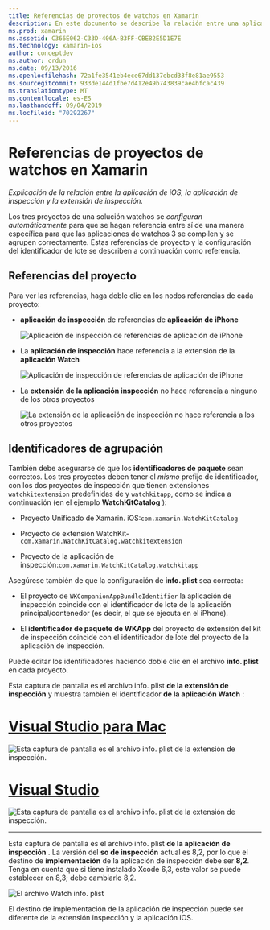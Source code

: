 ```yaml
---
title: Referencias de proyectos de watchos en Xamarin
description: En este documento se describe la relación entre una aplicación de iOS, una aplicación de inspección y una extensión de aplicación de inspección. Describe las referencias de proyecto y los identificadores de agrupación.
ms.prod: xamarin
ms.assetid: C366E062-C33D-406A-B3FF-CBE82E5D1E7E
ms.technology: xamarin-ios
author: conceptdev
ms.author: crdun
ms.date: 09/13/2016
ms.openlocfilehash: 72a1fe3541eb4ece67dd137ebcd33f8e81ae9553
ms.sourcegitcommit: 933de144d1fbe7d412e49b743839cae4bfcac439
ms.translationtype: MT
ms.contentlocale: es-ES
ms.lasthandoff: 09/04/2019
ms.locfileid: "70292267"
---
```

# <a name="watchos-project-references-in-xamarin"></a>Referencias de proyectos de watchos en Xamarin

_Explicación de la relación entre la aplicación de iOS, la aplicación de inspección y la extensión de inspección._

Los tres proyectos de una solución watchos se *configuran automáticamente* para que se hagan referencia entre sí de una manera específica para que las aplicaciones de watchos 3 se compilen y se agrupen correctamente. Estas referencias de proyecto y la configuración del identificador de lote se describen a continuación como referencia.

## <a name="project-references"></a>Referencias del proyecto

Para ver las referencias, haga doble clic en los nodos referencias de cada proyecto:

- **aplicación de inspección** de referencias de **aplicación de iPhone**

  ![](project-references-images/catalog-reference1.png "Aplicación de inspección de referencias de aplicación de iPhone")

- La **aplicación de inspección** hace referencia a la extensión de la **aplicación Watch**

  ![](project-references-images/catalog-reference2.png "Aplicación de inspección de referencias de aplicación de iPhone")


- La **extensión de la aplicación inspección** no hace referencia a ninguno de los otros proyectos

  ![](project-references-images/catalog-reference3.png "La extensión de la aplicación de inspección no hace referencia a los otros proyectos")



## <a name="bundle-identifiers"></a>Identificadores de agrupación

También debe asegurarse de que los **identificadores de paquete** sean correctos.
Los tres proyectos deben tener el *mismo* prefijo de identificador, con los dos proyectos de inspección que tienen extensiones `watchkitextension` predefinidas de y `watchkitapp`, como se indica a continuación (en el ejemplo **WatchKitCatalog** ):

- Proyecto Unificado de Xamarin. iOS:`com.xamarin.WatchKitCatalog`

- Proyecto de extensión WatchKit-`com.xamarin.WatchKitCatalog.watchkitextension`

- Proyecto de la aplicación de inspección:`com.xamarin.WatchKitCatalog.watchkitapp`

Asegúrese también de que la configuración de **info. plist** sea correcta:

- El proyecto de `WKCompanionAppBundleIdentifier` la aplicación de inspección coincide con el identificador de lote de la aplicación principal/contenedor (es decir, el que se ejecuta en el iPhone).

- El **identificador de paquete de WKApp** del proyecto de extensión del kit de inspección coincide con el identificador de lote del proyecto de la aplicación de inspección.

Puede editar los identificadores haciendo doble clic en el archivo **info. plist** en cada proyecto.

Esta captura de pantalla es el archivo info. plist **de la extensión de inspección** y muestra también el identificador **de la aplicación Watch** :

# <a name="visual-studio-for-mactabmacos"></a>[Visual Studio para Mac](#tab/macos)

![](project-references-images/infoplist-extension.png "Esta captura de pantalla es el archivo info. plist de la extensión de inspección.")

# <a name="visual-studiotabwindows"></a>[Visual Studio](#tab/windows)

![](project-references-images/infoplist-extension-vs.png "Esta captura de pantalla es el archivo info. plist de la extensión de inspección.")

-----

Esta captura de pantalla es el archivo info. plist **de la aplicación de inspección** .
La versión del **so de inspección** actual es 8,2, por lo que el destino de **implementación** de la aplicación de inspección debe ser **8,2**. Tenga en cuenta que si tiene instalado Xcode 6,3, este valor se puede establecer en 8,3; debe cambiarlo 8,2.

![](project-references-images/infoplist-watchapp.png "El archivo Watch info. plist")

El destino de implementación de la aplicación de inspección puede ser diferente de la extensión inspección y la aplicación iOS.

